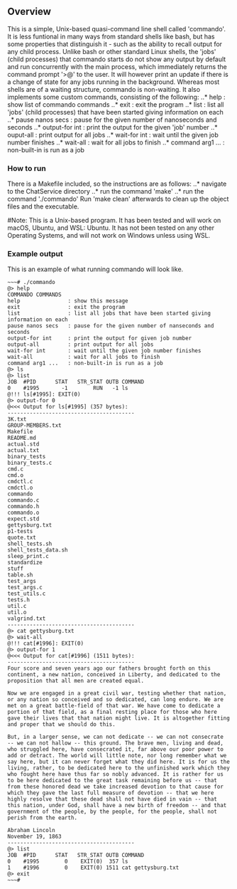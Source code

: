 ## Overview
This is a simple, Unix-based quasi-command line shell called 'commando'. It is less funtional in many ways from standard shells like bash, but has some properties that distinguish it - such as the ability to recall output for any child process. Unlike bash or other standard Linux shells, the 'jobs' (child processes) that commando starts do not show any output by default and run concurrently with the main process, which immediately returns the command prompt '>@' to the user. It will however print an update if there is a change of state for any jobs running in the background. Whereas most shells are of a waiting structure, commando is non-waiting. It also implements some custom commands, consisting of the following:
..* help                : show list of commando commands
..* exit                : exit the program
..* list                : list all 'jobs' (child processes) that have been started giving information on each
..* pause nanos secs    : pause for the given number of nanoseconds and seconds
..* output-for int      : print the output for the given 'job' number
..* ouput-all           : print output for all jobs
..* wait-for int        : wait until the given job number finishes
..* wait-all            : wait for all jobs to finish
..* command arg1 ...    : non-built-in is run as a job

### How to run
There is a Makefile included, so the instructions are as follows:
..* navigate to the ChatService directory
..* run the command 'make'
..* run the command './commando'
Run 'make clean' afterwards to clean up the object files and the executable.

#Note: This is a Unix-based program. It has been tested and will work on macOS, Ubuntu, and WSL: Ubuntu. It has not been tested on any other Operating Systems, and will not work on Windows unless using WSL.

### Example output
This is an example of what running commando will look like.

~~~#
~~~# ./commando
@> help
COMMANDO COMMANDS
help               : show this message
exit               : exit the program
list               : list all jobs that have been started giving information on each
pause nanos secs   : pause for the given number of nanseconds and seconds
output-for int     : print the output for given job number
output-all         : print output for all jobs
wait-for int       : wait until the given job number finishes
wait-all           : wait for all jobs to finish
command arg1 ...   : non-built-in is run as a job
@> ls
@> list
JOB  #PID      STAT   STR_STAT OUTB COMMAND
0    #1995       -1        RUN   -1 ls 
@!!! ls[#1995]: EXIT(0)
@> output-for 0
@<<< Output for ls[#1995] (357 bytes):
----------------------------------------
3K.txt
GROUP-MEMBERS.txt
Makefile
README.md
actual.std
actual.txt
binary_tests
binary_tests.c
cmd.c
cmd.o
cmdctl.c
cmdctl.o
commando
commando.c
commando.h
commando.o
expect.std
gettysburg.txt
p1-tests
quote.txt
shell_tests.sh
shell_tests_data.sh
sleep_print.c
standardize
stuff
table.sh
test_args
test_args.c
test_utils.c
tests.h
util.c
util.o
valgrind.txt
----------------------------------------
@> cat gettysburg.txt
@> wait-all
@!!! cat[#1996]: EXIT(0)
@> output-for 1
@<<< Output for cat[#1996] (1511 bytes):
----------------------------------------
Four score and seven years ago our fathers brought forth on this
continent, a new nation, conceived in Liberty, and dedicated to the
proposition that all men are created equal.

Now we are engaged in a great civil war, testing whether that nation,
or any nation so conceived and so dedicated, can long endure. We are
met on a great battle-field of that war. We have come to dedicate a
portion of that field, as a final resting place for those who here
gave their lives that that nation might live. It is altogether fitting
and proper that we should do this.

But, in a larger sense, we can not dedicate -- we can not consecrate
-- we can not hallow -- this ground. The brave men, living and dead,
who struggled here, have consecrated it, far above our poor power to
add or detract. The world will little note, nor long remember what we
say here, but it can never forget what they did here. It is for us the
living, rather, to be dedicated here to the unfinished work which they
who fought here have thus far so nobly advanced. It is rather for us
to be here dedicated to the great task remaining before us -- that
from these honored dead we take increased devotion to that cause for
which they gave the last full measure of devotion -- that we here
highly resolve that these dead shall not have died in vain -- that
this nation, under God, shall have a new birth of freedom -- and that
government of the people, by the people, for the people, shall not
perish from the earth.

Abraham Lincoln
November 19, 1863
----------------------------------------
@> list
JOB  #PID      STAT   STR_STAT OUTB COMMAND
0    #1995        0    EXIT(0)  357 ls 
1    #1996        0    EXIT(0) 1511 cat gettysburg.txt 
@> exit
~~~#
